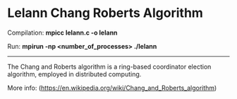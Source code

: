 # **Lelann Chang Roberts Algorithm**


Compilation: **mpicc lelann.c -o lelann**

Run: **mpirun -np <number_of_processes> ./lelann**

---

The Chang and Roberts algorithm is a ring-based coordinator election algorithm, employed in distributed computing.

More info: (https://en.wikipedia.org/wiki/Chang_and_Roberts_algorithm)

